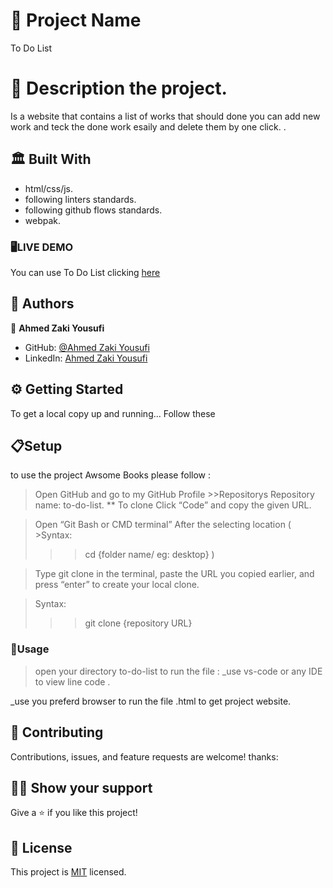 # 🧧 Project Name

To Do List

# 📜 Description the project.

Is a website that contains a list of works that should done you can add new work and teck the done work esaily and delete them by one click. .

## 🏛 Built With

- html/css/js.
- following linters standards.
- following github flows standards.
- webpak.

### 🖥️LIVE DEMO
You can use To Do List clicking [here](https://zakiyousufi.github.io/to-do-list/)

## 📑 Authors

👤 **Ahmed Zaki Yousufi**
- GitHub: [@Ahmed Zaki Yousufi](https://github.com/zakiyousufi)
- LinkedIn: [Ahmed Zaki Yousufi](https://www.linkedin.com/in/ahmadzaki-yousufi-055214217/)

## ⚙ Getting Started

To get a local copy up and running... 
Follow these 
  ## 📋Setup
to use the project Awsome Books please follow :
 >Open GitHub and go to my GitHub Profile >>Repositorys
 Repository name: to-do-list.
 ** To clone
 >Click “Code” and copy the given URL.

 >Open “Git Bash or CMD terminal” After the selecting location 
 ( >Syntax:
  >>> cd {folder name/ eg: desktop} )

 >Type git clone in the terminal, paste the URL you copied earlier, and press “enter” to create your local clone.

 >Syntax:
  >>> git clone {repository URL}

### 🔌Usage

>open your directory to-do-list
to run the file :
_use vs-code or any IDE  to view line code .

_use you preferd browser to run the file .html to get project website.

## 🤝 Contributing

Contributions, issues, and feature requests are welcome!
thanks:

## 🙏🏻 Show your support

Give a ⭐️ if you like this project!

## 📝 License

This project is [MIT](./MIT.md) licensed.
